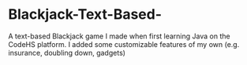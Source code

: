 # Blackjack-Text-Based-
A text-based Blackjack game I made when first learning Java on the CodeHS platform. I added some customizable features of my own (e.g. insurance, doubling down, gadgets)
